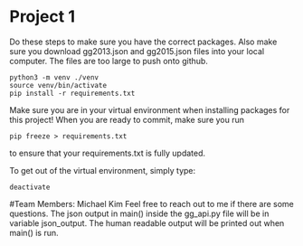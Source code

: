 # Project 1
Do these steps to make sure you have the correct packages. Also make sure you download gg2013.json and gg2015.json files into your local computer. The files are too large to push onto github.
```
python3 -m venv ./venv
source venv/bin/activate
pip install -r requirements.txt
```
Make sure you are in your virtual environment when installing packages for this project! When you are ready to commit, make sure you run 
```
pip freeze > requirements.txt
```
to ensure that your requirements.txt is fully updated.

To get out of the virtual environment, simply type:
```
deactivate
```

#Team Members: Michael Kim
Feel free to reach out to me if there are some questions. The json output in main() inside the gg_api.py file will be in variable json_output. The human readable output will be printed out when main() is run.
